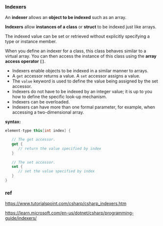 ### Indexers

An **indexer** allows an **object to be indexed** such as an array.

**Indexers** allow **instances of a class** or **struct** to be indexed just like arrays.

The indexed value can be set or retrieved without explicitly specifying a type or instance member.


When you define an indexer for a class, this class behaves similar to a virtual array. You can then access the instance of this class using the **array access operator `[]`**.


-   Indexers enable objects to be indexed in a similar manner to arrays.
-   A `get` accessor returns a value. A `set` accessor assigns a value.
-   The `value` keyword is used to define the value being assigned by the set accessor.
-   Indexers do not have to be indexed by an integer value; it is up to you how to define the specific look-up mechanism.
-   Indexers can be overloaded.
-   Indexers can have more than one formal parameter, for example, when accessing a two-dimensional array.



**syntax:** 

```cs
element-type this[int index] {

   // The get accessor.
   get {
      // return the value specified by index
   }
   
   // The set accessor.
   set {
      // set the value specified by index
   }
}

```



### ref
https://www.tutorialspoint.com/csharp/csharp_indexers.htm

https://learn.microsoft.com/en-us/dotnet/csharp/programming-guide/indexers/


